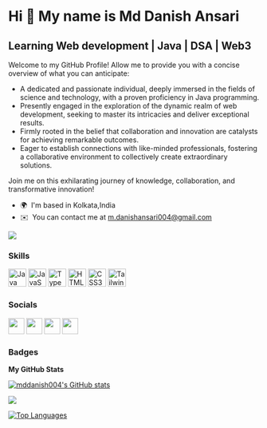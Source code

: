 Hi 👋 My name is Md Danish Ansari
=================================

Learning Web development | Java | DSA | Web3
-------------------------------------

Welcome to my GitHub Profile! Allow me to provide you with a concise overview of what you can anticipate:

- A dedicated and passionate individual, deeply immersed in the fields of science and technology, with a proven proficiency in Java programming.
- Presently engaged in the exploration of the dynamic realm of web development, seeking to master its intricacies and deliver exceptional results.
- Firmly rooted in the belief that collaboration and innovation are catalysts for achieving remarkable outcomes.
- Eager to establish connections with like-minded professionals, fostering a collaborative environment to collectively create extraordinary solutions.

Join me on this exhilarating journey of knowledge, collaboration, and transformative innovation!

* 🌍  I'm based in Kolkata,India
* ✉️  You can contact me at [m.danishansari004@gmail.com](mailto:m.danishansari004@gmail.com)

<a href="https://www.twitter.com/Md_Danish004" target="_blank" rel="noreferrer"><img
src="https://img.shields.io/twitter/follow/Md_Danish004?logo=twitter&style=for-the-badge&color=3382ed&labelColor=000000"
/></a>

### Skills


<p align="left">
<a href="https://www.oracle.com/java/" target="_blank" rel="noreferrer"><img src="https://raw.githubusercontent.com/danielcranney/readme-generator/main/public/icons/skills/java-colored.svg" width="36" height="36" alt="Java" /></a>
<a href="https://developer.mozilla.org/en-US/docs/Web/JavaScript" target="_blank" rel="noreferrer"><img src="https://raw.githubusercontent.com/danielcranney/readme-generator/main/public/icons/skills/javascript-colored.svg" width="36" height="36" alt="JavaScript" /></a>
<a href="https://www.typescriptlang.org/" target="_blank" rel="noreferrer"><img src="https://raw.githubusercontent.com/danielcranney/readme-generator/main/public/icons/skills/typescript-colored.svg" width="36" height="36" alt="TypeScript" /></a>
<a href="https://developer.mozilla.org/en-US/docs/Glossary/HTML5" target="_blank" rel="noreferrer"><img src="https://raw.githubusercontent.com/danielcranney/readme-generator/main/public/icons/skills/html5-colored.svg" width="36" height="36" alt="HTML5" /></a>
<a href="https://www.w3.org/TR/CSS/#css" target="_blank" rel="noreferrer"><img src="https://raw.githubusercontent.com/danielcranney/readme-generator/main/public/icons/skills/css3-colored.svg" width="36" height="36" alt="CSS3" /></a>
<a href="https://tailwindcss.com/" target="_blank" rel="noreferrer"><img src="https://raw.githubusercontent.com/danielcranney/readme-generator/main/public/icons/skills/tailwindcss-colored.svg" width="36" height="36" alt="TailwindCSS" /></a>
</p>


### Socials

<p align="left"> <a href="https://discord.com/users/Md Danish Ansari#5721" target="_blank" rel="noreferrer"><img src="https://raw.githubusercontent.com/danielcranney/readme-generator/main/public/icons/socials/discord.svg" width="32" height="32" /></a> <a href="https://www.github.com/mddanish004" target="_blank" rel="noreferrer"><img src="https://raw.githubusercontent.com/danielcranney/readme-generator/main/public/icons/socials/github.svg" width="32" height="32" /></a> <a href="https://mddanish.hashnode.dev" target="_blank" rel="noreferrer"><img src="https://raw.githubusercontent.com/danielcranney/readme-generator/main/public/icons/socials/hashnode.svg" width="32" height="32" /></a> <a href="https://www.twitter.com/Md_Danish004" target="_blank" rel="noreferrer"><img src="https://raw.githubusercontent.com/danielcranney/readme-generator/main/public/icons/socials/twitter.svg" width="32" height="32" /></a></p>

### Badges

<b>My GitHub Stats</b>

<a href="http://www.github.com/mddanish004"><img src="https://github-readme-stats.vercel.app/api?username=mddanish004&show_icons=true&hide=&count_private=true&title_color=ffffff&text_color=ffffff&icon_color=3382ed&bg_color=000000&hide_border=true&show_icons=true" alt="mddanish004's GitHub stats" /></a>

<a href="http://www.github.com/mddanish004"><img src="https://github-readme-streak-stats.herokuapp.com/?user=mddanish004&stroke=ffffff&background=000000&ring=ffffff&fire=ffffff&currStreakNum=ffffff&currStreakLabel=ffffff&sideNums=ffffff&sideLabels=ffffff&dates=ffffff&hide_border=true" /></a>

<a href="https://github.com/mddanish004" align="left"><img src="https://github-readme-stats.vercel.app/api/top-langs/?username=mddanish004&langs_count=10&title_color=ffffff&text_color=ffffff&icon_color=3382ed&bg_color=000000&hide_border=true&locale=en&custom_title=Top%20%Languages" alt="Top Languages" /></a>
